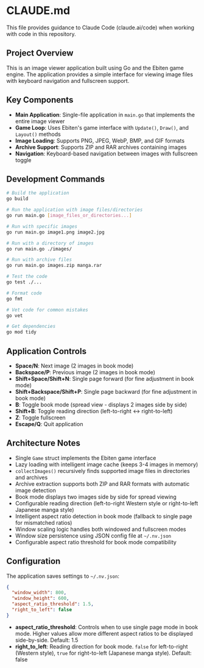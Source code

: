 # CLAUDE.md

This file provides guidance to Claude Code (claude.ai/code) when working with code in this repository.

## Project Overview

This is an image viewer application built using Go and the Ebiten game engine. The application provides a simple interface for viewing image files with keyboard navigation and fullscreen support.

## Key Components

- **Main Application**: Single-file application in `main.go` that implements the entire image viewer
- **Game Loop**: Uses Ebiten's game interface with `Update()`, `Draw()`, and `Layout()` methods
- **Image Loading**: Supports PNG, JPEG, WebP, BMP, and GIF formats
- **Archive Support**: Supports ZIP and RAR archives containing images
- **Navigation**: Keyboard-based navigation between images with fullscreen toggle

## Development Commands

```bash
# Build the application
go build

# Run the application with image files/directories
go run main.go [image_files_or_directories...]

# Run with specific images
go run main.go image1.png image2.jpg

# Run with a directory of images
go run main.go ./images/

# Run with archive files
go run main.go images.zip manga.rar

# Test the code
go test ./...

# Format code
go fmt

# Vet code for common mistakes
go vet

# Get dependencies
go mod tidy
```

## Application Controls

- **Space/N**: Next image (2 images in book mode)
- **Backspace/P**: Previous image (2 images in book mode)
- **Shift+Space/Shift+N**: Single page forward (for fine adjustment in book mode)
- **Shift+Backspace/Shift+P**: Single page backward (for fine adjustment in book mode)
- **B**: Toggle book mode (spread view - displays 2 images side by side)
- **Shift+B**: Toggle reading direction (left-to-right ↔ right-to-left)
- **Z**: Toggle fullscreen
- **Escape/Q**: Quit application

## Architecture Notes

- Single `Game` struct implements the Ebiten game interface
- Lazy loading with intelligent image cache (keeps 3-4 images in memory)
- `collectImages()` recursively finds supported image files in directories and archives
- Archive extraction supports both ZIP and RAR formats with automatic image detection
- Book mode displays two images side by side for spread viewing
- Configurable reading direction (left-to-right Western style or right-to-left Japanese manga style)
- Intelligent aspect ratio detection in book mode (fallback to single page for mismatched ratios)
- Window scaling logic handles both windowed and fullscreen modes
- Window size persistence using JSON config file at `~/.nv.json`
- Configurable aspect ratio threshold for book mode compatibility

## Configuration

The application saves settings to `~/.nv.json`:

```json
{
  "window_width": 800,
  "window_height": 600,
  "aspect_ratio_threshold": 1.5,
  "right_to_left": false
}
```

- **aspect_ratio_threshold**: Controls when to use single page mode in book mode. Higher values allow more different aspect ratios to be displayed side-by-side. Default: 1.5
- **right_to_left**: Reading direction for book mode. `false` for left-to-right (Western style), `true` for right-to-left (Japanese manga style). Default: false